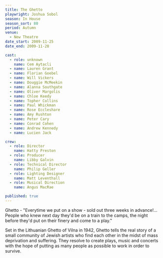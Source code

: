 ```yaml
---
title: The Ghetto
playwright: Joshua Sobol
season: In House
season_sort: 80
period: Autumn
venue:
  - New Theatre
date_start: 2009-11-25
date_end: 2009-11-28

cast:
  - role: unknown
    name: Cem Aytacli
  - name: Lauren Grant
  - name: Florian Goebel
  - name: Will Vickers
  - name: Douggie McMeekin
  - name: Alanna Southgate
  - name: Oliver Margolis
  - name: Chloe Keedy
  - name: Topher Collins
  - name: Paul Whickman
  - name: Rose Eccleshare
  - name: Amy Rushton
  - name: Peter Cary
  - name: Conrad Cohen
  - name: Andrew Kennedy
  - name: Lucien Jack

crew:
  - role: Director
    name: Hatty Preston
  - role: Producer
    name: Libby Galvin
  - role: Technical Director
    name: Philip Geller
  - role: Lighting Designer
    name: Matt Leventhall
  - role: Musical Direction
    name: Angus MacRae

published: true
---
```


Ghetto - "Everytime we put on a show - sold out three weeks in advance!... People who knew next day they'd be on a train to the camps, the night before they'd put on their finery and come to a play."

Set in the Lithuanian Ghetto of Vilna in 1942, Ghetto tells the real story of a small community of Jewish artists who find each other in the midst of mass deprivation and suffering. They resolve to create plays, music and concerts with the hope of putting as many people as possible to work in order to survive.
